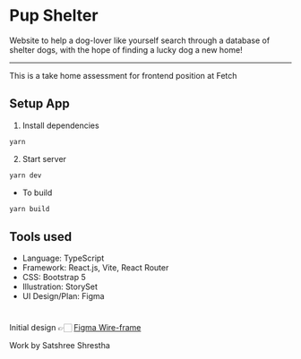 # Pup Shelter

Website to help a dog-lover like yourself search through a database of shelter dogs, with the hope of finding a lucky dog a new home!

---

This is a take home assessment for frontend position at Fetch

## Setup App

1. Install dependencies

```bash
yarn
```

2. Start server

```bash
yarn dev
```

- To build

```bash
yarn build
```

## Tools used

- Language: TypeScript
- Framework: React.js, Vite, React Router
- CSS: Bootstrap 5
- Illustration: StorySet
- UI Design/Plan: Figma

#

Initial design 👉🏻 [Figma Wire-frame](./assets/Figma.pdf)

Work by Satshree Shrestha
